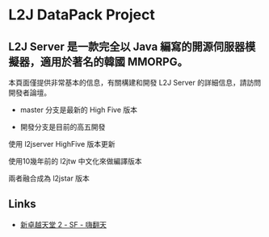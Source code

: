 L2J DataPack Project
==============

L2J Server 是一款完全以 Java 編寫的開源伺服器模擬器，適用於著名的韓國 MMORPG。
--------------

本頁面僅提供非常基本的信息，有關構建和開發 L2J Server 的詳細信息，請訪問開發者論壇。

- master 分支是最新的 High Five 版本

- 開發分支是目前的高五開發

使用 l2jserver HighFive 版本更新

使用10幾年前的 l2jtw 中文化來做編譯版本 

兩者融合成為 l2jstar 版本

Links
---

- [新卓越天堂 2 - SF - 嗨翻天 ](https://l2j-excellent.666forum.com/)

<!-- [Web Site](http://www.l2jserver.com)

- [Forums](http://www.l2jserver.com/forum/)

- [Discord](https://discord.gg/AzHh7e2Sej)

- [Trello](https://trello.com/b/qjLoH966)

- [@l2jserver](https://twitter.com/l2jserver) -->
